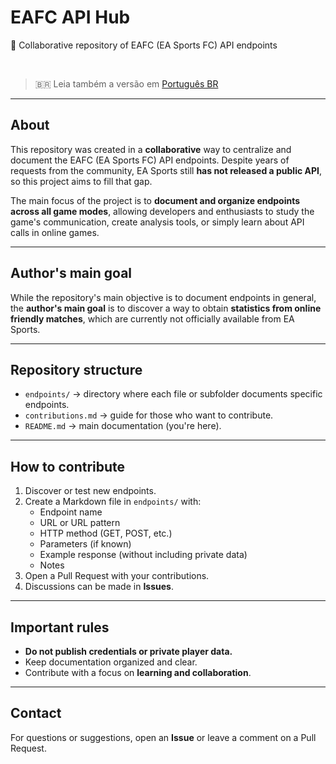 # EAFC API Hub

📡 Collaborative repository of EAFC (EA Sports FC) API endpoints  

<br>

> 🇧🇷 Leia também a versão em [Português BR](README.br.md)

---


## About

This repository was created in a **collaborative** way to centralize and document the EAFC (EA Sports FC) API endpoints. Despite years of requests from the community, EA Sports still **has not released a public API**, so this project aims to fill that gap.  

The main focus of the project is to **document and organize endpoints across all game modes**, allowing developers and enthusiasts to study the game's communication, create analysis tools, or simply learn about API calls in online games.

---

## Author's main goal

While the repository's main objective is to document endpoints in general, the **author's main goal** is to discover a way to obtain **statistics from online friendly matches**, which are currently not officially available from EA Sports.

---

## Repository structure

- `endpoints/` → directory where each file or subfolder documents specific endpoints.
- `contributions.md` → guide for those who want to contribute.
- `README.md` → main documentation (you're here).

---

## How to contribute

1. Discover or test new endpoints.
2. Create a Markdown file in `endpoints/` with:
   - Endpoint name
   - URL or URL pattern
   - HTTP method (GET, POST, etc.)
   - Parameters (if known)
   - Example response (without including private data)
   - Notes
3. Open a Pull Request with your contributions.
4. Discussions can be made in **Issues**.

---

## Important rules

- **Do not publish credentials or private player data.**
- Keep documentation organized and clear.
- Contribute with a focus on **learning and collaboration**.

---

## Contact

For questions or suggestions, open an **Issue** or leave a comment on a Pull Request.
